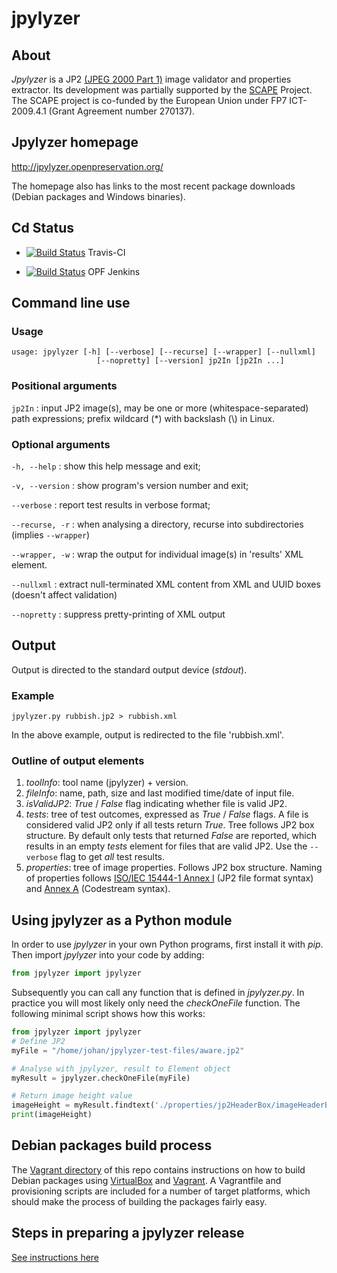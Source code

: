 # jpylyzer

## About
*Jpylyzer* is a JP2 [(JPEG 2000 Part 1)][2] image validator and properties extractor. Its development was partially supported by the [SCAPE][4] Project. The SCAPE project is co-funded by the European Union under FP7 ICT-2009.4.1 (Grant Agreement number 270137).

## Jpylyzer homepage

<http://jpylyzer.openpreservation.org/>

The homepage also has links to the most recent package downloads (Debian packages and Windows binaries).

## Cd Status

- [![Build Status](https://travis-ci.org/openpreserve/jpylyzer.svg?branch=master)](https://travis-ci.org/openpreserve/jpylyzer "Jpylyzer Travis-CI integration build") Travis-CI

- [![Build Status](http://jenkins.opf-labs.org/buildStatus/icon?job=jpylyser)](http://jenkins.opf-labs.org/job/jpylyser/) OPF Jenkins

## Command line use

### Usage

    usage: jpylyzer [-h] [--verbose] [--recurse] [--wrapper] [--nullxml]
                       [--nopretty] [--version] jp2In [jp2In ...]

### Positional arguments

`jp2In` : input JP2 image(s), may be one or more (whitespace-separated) path expressions; prefix wildcard (\*) with backslash (\\) in Linux.

### Optional arguments

`-h, --help` : show this help message and exit;

`-v, --version` : show program's version number and exit;

`--verbose` : report test results in verbose format;

`--recurse, -r` : when analysing a directory, recurse into subdirectories (implies `--wrapper`)

`--wrapper, -w` : wrap the output for individual image(s) in 'results' XML element.

`--nullxml` : extract null-terminated XML content from XML and UUID boxes (doesn't affect validation)

`--nopretty` : suppress pretty-printing of XML output

## Output 

Output is directed to the standard output device (*stdout*).

### Example

`jpylyzer.py rubbish.jp2 > rubbish.xml`

In the above example, output is redirected to the file 'rubbish.xml'.


### Outline of output elements

1. *toolInfo*: tool name (jpylyzer) + version.
2. *fileInfo*: name, path, size and last modified time/date of input file.
3. *isValidJP2*: *True* / *False* flag indicating whether file is valid JP2.
4. *tests*: tree of test outcomes, expressed as *True* / *False* flags.
   A file is considered valid JP2 only if all tests return *True*. Tree follows JP2 box structure. By default only tests that returned *False* are reported, which results in an empty *tests*  element for files that are valid JP2. Use the  `--verbose` flag to get *all* test results.
5. *properties*: tree of image properties. Follows JP2 box structure. Naming of properties follows [ISO/IEC 15444-1 Annex I][2] (JP2 file format syntax) and [Annex A][3] (Codestream syntax).

## Using jpylyzer as a Python module

In order to use *jpylyzer* in your own Python programs, first install it
with *pip*. Then import *jpylyzer* into your code by adding:

```python
from jpylyzer import jpylyzer
```

Subsequently you can call any function that is defined in *jpylyzer.py*.
In practice you will most likely only need the *checkOneFile* function. 
The following minimal script shows how this works:

```python
from jpylyzer import jpylyzer
# Define JP2
myFile = "/home/johan/jpylyzer-test-files/aware.jp2"

# Analyse with jpylyzer, result to Element object
myResult = jpylyzer.checkOneFile(myFile)

# Return image height value
imageHeight = myResult.findtext('./properties/jp2HeaderBox/imageHeaderBox/height')
print(imageHeight)
```

## Debian packages build process

The [Vagrant directory](vagrant) of this repo contains instructions on how to build Debian packages using [VirtualBox](https://www.virtualbox.org/) and [Vagrant](https://www.vagrantup.com/). A Vagrantfile and provisioning scripts are included for a number of target platforms, which should make the process of building the packages fairly easy.

## Steps in preparing a jpylyzer release

[See instructions here](./howto-prepare-release.md)

[1]: http://jpylyzer.openpreservation.org//jpylyzerUserManual.html
[2]: http://www.jpeg.org/public/15444-1annexi.pdf
[3]: http://www.itu.int/rec/T-REC-T.800/en
[4]: http://www.scape-project.eu/
[5]: https://bintray.com/openplanets/opf-windows/jpylyzer_win32/
[6]: https://bintray.com/openplanets/opf-debian/jpylyzer_i386/
[7]: https://bintray.com/openplanets/opf-debian/jpylyzer_amd64/
